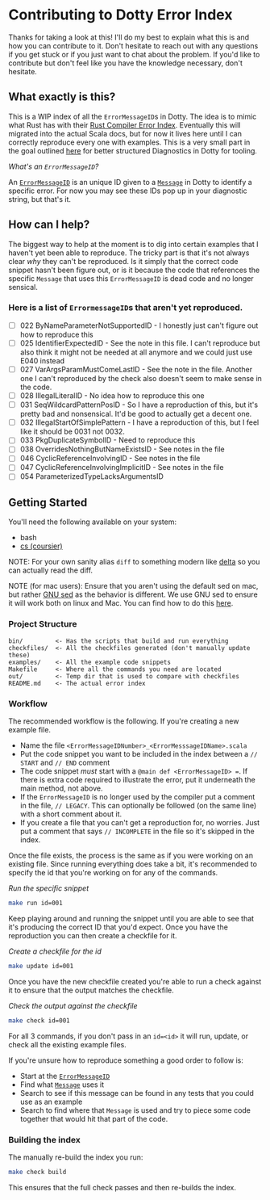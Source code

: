 # Contributing to Dotty Error Index

Thanks for taking a look at this! I'll do my best to explain what this is and
how you can contribute to it. Don't hesitate to reach out with any questions if
you get stuck or if you just want to chat about the problem. If you'd like to
contribute but don't feel like you have the knowledge necessary, don't hesitate.

## What exactly is this?

This is a WIP index of all the `ErrorMessageID`s in Dotty. The idea is to mimic
what Rust has with their [Rust Compiler Error
Index](https://doc.rust-lang.org/error-index.html). Eventually this will
migrated into the actual Scala docs, but for now it lives here until I can
correctly reproduce every one with examples. This is a very small part in the
goal outlined
[here](https://contributors.scala-lang.org/t/revisiting-dotty-diagnostics-for-tooling/5649/4)
for better structured Diagnostics in Dotty for tooling.

_What's an `ErrorMessageID`?_

An
[`ErrorMessageID`](https://github.com/lampepfl/dotty/blob/main/compiler/src/dotty/tools/dotc/reporting/ErrorMessageID.scala)
is an unique ID given to a
[`Message`](https://github.com/lampepfl/dotty/blob/main/compiler/src/dotty/tools/dotc/reporting/Message.scala)
in Dotty to identify a specific error. For now you may see these IDs pop up in
your diagnostic string, but that's it.

## How can I help?

The biggest way to help at the moment is to dig into certain examples that I
haven't yet been able to reproduce. The tricky part is that it's not always
clear _why_ they can't be reproduced. Is it simply that the correct code snippet
hasn't been figure out, or is it because the code that references the specific
`Message` that uses this `ErrorMessageID` is dead code and no longer sensical.

### Here is a list of `ErrormessageID`s that aren't yet reproduced.

  - [ ] 022 ByNameParameterNotSupportedID - I honestly just can't figure out
      how to reproduce this
  - [ ] 025 IdentifierExpectedID - See the note in this file. I can't reproduce
      but also think it might not be needed at all anymore and we could just use
      E040 instead
  - [ ] 027 VarArgsParamMustComeLastID - See the note in the file. Another one
      I can't reproduced by the check also doesn't seem to make sense in the
      code.
  - [ ] 028 IllegalLiteralID - No idea how to reproduce this one
  - [ ] 031 SeqWildcardPatternPosID - So I have a reproduction of this, but
      it's pretty bad and nonsensical. It'd be good to actually get a decent
      one.
  - [ ] 032 IllegalStartOfSimplePattern - I have a reproduction of this, but I
      feel like it should be 0031 not 0032.
  - [ ] 033 PkgDuplicateSymbolID - Need to reproduce this
  - [ ] 038 OverridesNothingButNameExistsID - See notes in the file
  - [ ] 046 CyclicReferenceInvolvingID - See notes in the file
  - [ ] 047 CyclicReferenceInvolvingImplicitID - See notes in the file
  - [ ] 054 ParameterizedTypeLacksArgumentsID

## Getting Started

You'll need the following available on your system:
  - bash
  - [cs (coursier)](https://get-coursier.io/docs/cli-installation)

NOTE: For your own sanity alias `diff` to something modern like
[delta](https://github.com/dandavison/delta) so you can actually read the diff.

NOTE (for mac users): Ensure that you aren't using the default sed on mac, but
rather [GNU sed](https://www.gnu.org/software/sed/) as the behavior is
different. We use GNU sed to ensure it will work both on linux and Mac. You can
find how to do this
[here](https://gist.github.com/andre3k1/e3a1a7133fded5de5a9ee99c87c6fa0d?permalink_comment_id=3082272#gistcomment-3082272).

### Project Structure

```
bin/         <- Has the scripts that build and run everything
checkfiles/  <- All the checkfiles generated (don't manually update these)
examples/    <- All the example code snippets
Makefile     <- Where all the commands you need are located
out/         <- Temp dir that is used to compare with checkfiles
README.md    <- The actual error index
```

### Workflow

The recommended workflow is the following. If you're creating a new example
file.

  - Name the file `<ErrorMessageIDNumber>_<ErrorMesssageIDName>.scala`
  - Put the code snippet you want to be included in the index between a `//
      START` and `// END` comment
  - The code snippet *must* start with a `@main def <ErrorMessageID> =`. If there
      is extra code required to illustrate the error, put it underneath the main
      method, not above.
  - If the `ErrorMessageID` is no longer used by the compiler put a comment in
      the file, `// LEGACY`. This can optionally be followed (on the same line)
      with a short comment about it.
  - If you create a file that you can't get a reproduction for, no worries. Just
      put a comment that says `// INCOMPLETE` in the file so it's skipped in the
      index.

Once the file exists, the process is the same as if you were working on an
existing file. Since running everything does take a bit, it's recommended to
specify the id that you're working on for any of the commands.

_Run the specific snippet_

```bash
make run id=001
```

Keep playing around and running the snippet until you are able to see that it's
producing the correct ID that you'd expect. Once you have the reproduction you
can then create a checkfile for it.

_Create a checkfile for the id_
```bash
make update id=001
```

Once you have the new checkfile created you're able to run a check against it to
ensure that the output matches the checkfile.

_Check the output against the checkfile_
```bash
make check id=001
```

For all 3 commands, if you don't pass in an `id=<id>` it will run, update, or
check all the existing example files.

If you're unsure how to reproduce something a good order to follow is:

  - Start at the [`ErrorMessageID`](https://github.com/lampepfl/dotty/blob/main/compiler/src/dotty/tools/dotc/reporting/ErrorMessageID.scala)
  - Find what [`Message`](https://github.com/lampepfl/dotty/blob/main/compiler/src/dotty/tools/dotc/reporting/messages.scala) uses it
  - Search to see if this message can be found in any tests that you could use
      as an example
  - Search to find where that `Message` is used and try to piece some code
      together that would hit that part of the code.

### Building the index

The manually re-build the index you run:

```bash
make check build
```

This ensures that the full check passes and then re-builds the index.
